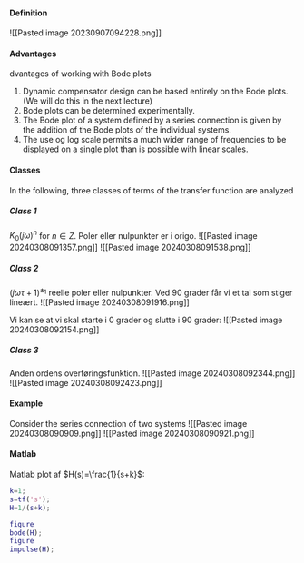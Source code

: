 #### Definition
![[Pasted image 20230907094228.png]]

#### Advantages
dvantages of working with Bode plots
1. Dynamic compensator design can be based entirely on the Bode plots. (We will do this in the next lecture)
2. Bode plots can be determined experimentally.
3. The Bode plot of a system defined by a series connection is given by the addition of the Bode plots of the individual systems.
4. The use og log scale permits a much wider range of frequencies to be displayed on a single plot than is possible with linear scales.

#### Classes
In the following, three classes of terms of the transfer function are analyzed
##### Class 1
$K_{0}(j\omega )^n$ for $n \in Z$. Poler eller nulpunkter er i origo.
![[Pasted image 20240308091357.png]]
![[Pasted image 20240308091538.png]]

##### Class 2
$(j\omega \tau+1)^{\pm_{1}}$ reelle poler eller nulpunkter.
Ved 90 grader får vi et tal som stiger lineært.
![[Pasted image 20240308091916.png]]

Vi kan se at vi skal starte i 0 grader og slutte i 90 grader:
![[Pasted image 20240308092154.png]]

##### Class 3
Anden ordens overføringsfunktion.
![[Pasted image 20240308092344.png]]
![[Pasted image 20240308092423.png]]


#### Example
Consider the series connection of two systems
![[Pasted image 20240308090909.png]]
![[Pasted image 20240308090921.png]]

#### Matlab
Matlab plot af $H(s)=\frac{1}{s+k}$:
```Matlab
k=1;
s=tf('s');
H=1/(s+k);

figure
bode(H);
figure
impulse(H);
```